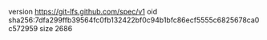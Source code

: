 version https://git-lfs.github.com/spec/v1
oid sha256:7dfa299ffb39564fc0fb132422bf0c94b1bfc86ecf5555c6825678ca0c572959
size 2686
